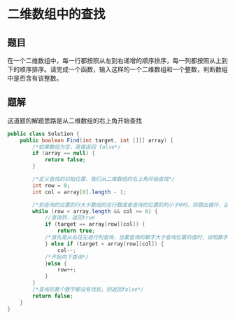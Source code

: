 # 二维数组中的查找

## 题目

在一个二维数组中，每一行都按照从左到右递增的顺序排序，每一列都按照从上到下的顺序排序。请完成一个函数，输入这样的一个二维数组和一个整数，判断数组中是否含有该整数。

## 题解

这道题的解题思路是从二维数组的右上角开始查找

```java
public class Solution {
    public boolean Find(int target, int [][] array) {
        /*如果数组为空，直接返回 false*/
        if (array == null) {
            return false;
        }

        /*定义查找的初始位置，我们从二维数组的右上角开始查找*/
        int row = 0;
        int col = array[0].length - 1;

        /*到查询的位置的行大于数组的总行数或者查询的位置的列小于0时，则跳出循环，这时已经查询完了整个数组*/
        while (row < array.length && col >= 0) {
            //查询到，返回true
            if (target == array[row][col]) {
                return true;
            /*首先是从右往左进行列查询，当要查询的数字大于查询位置的值时，说明数字不在这一列，查询下一列，当要查询位置小于数字时，则锁定了数字可能存在的列，就需要往下开始查询*/
            } else if (target < array[row][col]) {
                col--;
            /*开始向下查询*/
            }else {
                row++;
            }
        }
        /*查询完整个数字都没有找到，则返回false*/
        return false;
    }
}
```
